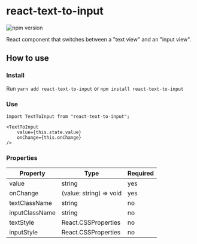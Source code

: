 # react-text-to-input
![npm version](https://img.shields.io/npm/v/react-text-to-input.svg?style=flat-square)

React component that switches between a "text view" and an "input view".

## How to use

### Install
Run `yarn add react-text-to-input` or `npm install react-text-to-input`

### Use
```
import TextToInput from "react-text-to-input";

<TextToInput
    value={this.state.value}
    onChange={this.onChange}
/>
```

### Properties

Property | Type | Required
--- | --- | ---
value | string | yes
onChange | \(value\: string\) \=\> void | yes
textClassName | string | no
inputClassName | string | no
textStyle | React.CSSProperties | no
inputStyle | React.CSSProperties | no
